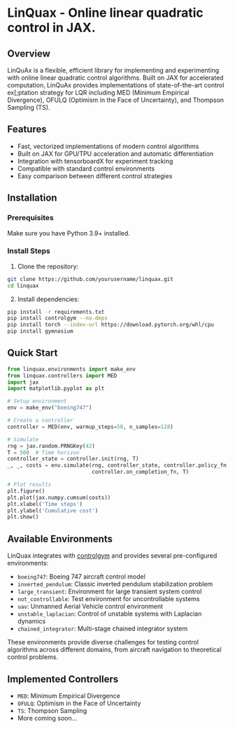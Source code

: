 # LinQuax - Online linear quadratic control in JAX.

## Overview

LinQuAx is a flexible, efficient library for implementing and experimenting with online linear quadratic control algorithms. Built on JAX for accelerated computation, LinQuAx provides implementations of state-of-the-art control ex[;ptation strategy for LQR including MED (Minimum Empirical Divergence), OFULQ (Optimism in the Face of Uncertainty), and Thompson Sampling (TS).

## Features

- Fast, vectorized implementations of modern control algorithms
- Built on JAX for GPU/TPU acceleration and automatic differentiation
- Integration with tensorboardX for experiment tracking
- Compatible with standard control environments
- Easy comparison between different control strategies

## Installation

### Prerequisites

Make sure you have Python 3.9+ installed.

### Install Steps

1. Clone the repository:
```bash
git clone https://github.com/yourusername/linquax.git
cd linquax
```

2. Install dependencies:
```bash
pip install -r requirements.txt
pip install controlgym --no-deps
pip install torch --index-url https://download.pytorch.org/whl/cpu
pip install gymnasium
```

## Quick Start

```python
from linquax.environments import make_env
from linquax.controllers import MED
import jax
import matplotlib.pyplot as plt

# Setup environment
env = make_env("boeing747")

# Create a controller
controller = MED(env, warmup_steps=50, n_samples=128)

# Simulate
rng = jax.random.PRNGKey(42)
T = 500  # Time horizon
controller_state = controller.init(rng, T)
_, _, costs = env.simulate(rng, controller_state, controller.policy_fn, 
                           controller.on_completion_fn, T)

# Plot results
plt.figure()
plt.plot(jax.numpy.cumsum(costs))
plt.xlabel('Time steps')
plt.ylabel('Cumulative cost')
plt.show()
```

## Available Environments

LinQuax integrates with [controlgym](https://github.com/xiangyuan-zhang/controlgym) and provides several pre-configured environments:

- `boeing747`: Boeing 747 aircraft control model
- `inverted_pendulum`: Classic inverted pendulum stabilization problem
- `large_transient`: Environment for large transient system control
- `not_controllable`: Test environment for uncontrollable systems
- `uav`: Unmanned Aerial Vehicle control environment
- `unstable_laplacian`: Control of unstable systems with Laplacian dynamics
- `chained_integrator`: Multi-stage chained integrator system

These environments provide diverse challenges for testing control algorithms across different domains, from aircraft navigation to theoretical control problems.

## Implemented Controllers

- `MED`: Minimum Empirical Divergence
- `OFULQ`: Optimism in the Face of Uncertainty
- `TS`: Thompson Sampling
- More coming soon...
